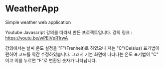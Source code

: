 # WeatherApp
Simple weather web application

Youtube Javascript 강의를 따라서 만든 프로젝트입니다.
강의 링크 : https://youtu.be/wPElVpR1rwA

강의에서는 날씨 온도 설정을 "F"(Frenheit)로 하였으나 저는 "C"(Celsius) 표기법이 편하여 코드를 약간 수정하였습니다.
그래서 기본 화면에 나타나는 온도 표기법이 "C" 이고 이를 누르면 "F"로 변환된 숫자가 나타납니다.
